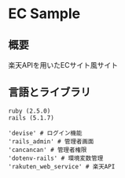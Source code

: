 # EC Sample
## 概要
楽天APIを用いたECサイト風サイト
## 言語とライブラリ
```
ruby (2.5.0)
rails (5.1.7)

'devise' # ログイン機能
'rails_admin' # 管理者画面
'cancancan' # 管理者権限
'dotenv-rails' # 環境変数管理
'rakuten_web_service' # 楽天API
```
